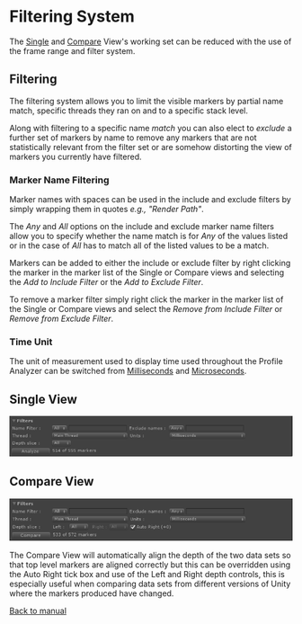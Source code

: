 # Filtering System

The [Single](single-view.md) and [Compare](compare-view.md) View's working set can be reduced with the use of the frame range and filter system.

## Filtering
The filtering system allows you to limit the visible markers by partial name match, specific threads they ran on and to a specific stack level.

Along with filtering to a specific name _match_ you can also elect to _exclude_ a further set of markers by name to remove any markers that are not statistically relevant from the filter set or are somehow distorting the view of markers you currently have filtered.

### Marker Name Filtering
Marker names with spaces can be used in the include and exclude filters by simply wrapping them in quotes *e.g., "Render Path"*.

The *Any* and *All* options on the include and exclude marker name filters allow you to specify whether the name match is for *Any* of the values listed or in the case of *All* has to match all of the listed values to be a match.

Markers can be added to either the include or exclude filter by right clicking the marker in the marker list of the Single or Compare views and selecting the *Add to Include Filter* or the *Add to Exclude Filter*.

To remove a marker filter simply right click the marker in the marker list of the Single or Compare views and select the *Remove from Include Filter* or *Remove from Exclude Filter*.

### Time Unit
The unit of measurement used to display time used throughout the Profile Analyzer can be switched from [Milliseconds](https://en.wikipedia.org/wiki/Millisecond) and [Microseconds](https://en.wikipedia.org/wiki/Microsecond).


## Single View
![FilterSystem.](images/single-view-frames-and-filters.png)

## Compare View
![FilterSystem.](images/compare-view-frames-and-filters.png)

The Compare View will automatically align the depth of the two data sets so that top level markers are aligned correctly but this can be overridden using the
Auto Right tick box and use of the Left and Right depth controls, this is especially useful when comparing data sets from different versions of Unity where the markers produced have changed.

[Back to manual](manual.md)